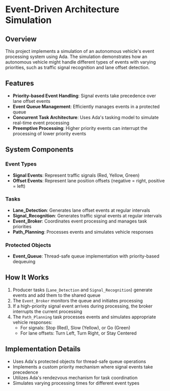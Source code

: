 # Event-Driven Architecture Simulation

## Overview

This project implements a simulation of an autonomous vehicle's event processing system using Ada. The simulation demonstrates how an autonomous vehicle might handle different types of events with varying priorities, such as traffic signal recognition and lane offset detection.

## Features

- **Priority-based Event Handling**: Signal events take precedence over lane offset events
- **Event Queue Management**: Efficiently manages events in a protected queue
- **Concurrent Task Architecture**: Uses Ada's tasking model to simulate real-time event processing
- **Preemptive Processing**: Higher priority events can interrupt the processing of lower priority events

## System Components

### Event Types
- **Signal Events**: Represent traffic signals (Red, Yellow, Green)
- **Offset Events**: Represent lane position offsets (negative = right, positive = left)

### Tasks
- **Lane_Detection**: Generates lane offset events at regular intervals
- **Signal_Recognition**: Generates traffic signal events at regular intervals
- **Event_Broker**: Coordinates event processing and manages task priorities
- **Path_Planning**: Processes events and simulates vehicle responses

### Protected Objects
- **Event_Queue**: Thread-safe queue implementation with priority-based dequeuing

## How It Works

1. Producer tasks (`Lane_Detection` and `Signal_Recognition`) generate events and add them to the shared queue
2. The `Event_Broker` monitors the queue and initiates processing
3. If a high-priority signal event arrives during processing, the broker interrupts the current processing
4. The `Path_Planning` task processes events and simulates appropriate vehicle responses:
   - For signals: Stop (Red), Slow (Yellow), or Go (Green)
   - For lane offsets: Turn Left, Turn Right, or Stay Centered

## Implementation Details

- Uses Ada's protected objects for thread-safe queue operations
- Implements a custom priority mechanism where signal events take precedence
- Utilizes Ada's rendezvous mechanism for task coordination
- Simulates varying processing times for different event types



